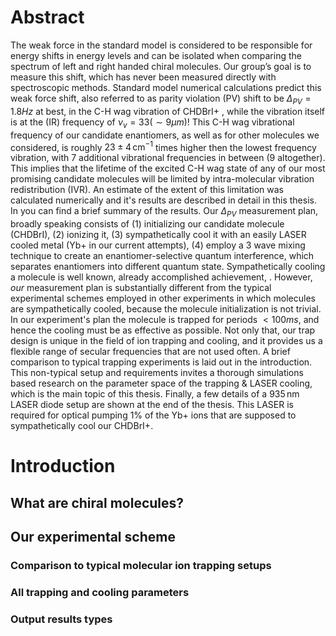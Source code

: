 # Abstract
The weak force in the standard model is considered to be responsible for energy shifts in energy levels and can be isolated when comparing the spectrum of left and right handed chiral molecules. Our group’s goal is to measure this shift, which has never been measured directly with spectroscopic methods.
Standard model numerical calculations predict this weak force shift, also referred to as parity violation (PV) shift to be $\Delta_{PV} = 1.8Hz$ at best, in the C-H wag vibration of CHDBrI+ <!-- Cite-->, while the vibration itself is at the (IR) frequency of $\nu_v = 33 (\sim 9 \mu m)$! This C-H wag vibrational frequency of our candidate enantiomers, as well as for other molecules we considered, is roughly $23\pm 4 \,\mathrm{cm^{-1}}$ times higher then the lowest frequency vibration, with 7 additional vibrational frequencies in between (9 altogether). This implies that the lifetime of the excited C-H wag state of any of our most promising candidate molecules will be limited by intra-molecular vibration redistribution (IVR). An estimate of the extent of this limitation was calculated numerically and it's results are described in detail in this thesis. In <!-- cite https://doi.org/10.1063/5.0163641--> you can find a brief summary of the results.
Our $\Delta_{PV}$ measurement plan, broadly speaking consists of (1) initializing our candidate molecule (CHDBrI), (2) ionizing it, (3) sympathetically cool it with an easily LASER cooled metal (Yb+ in our current attempts), (4) employ a 3 wave mixing technique to create an enantiomer-selective quantum interference, which separates enantiomers into different quantum state. <!-- Cite Itay's thesis, or our group's articles, an article about sympathetic cooling--> Sympathetically cooling a molecule is well known, already accomplished achievement, <!-- Cite a few examples -->. However, _our_ measurement plan is substantially different from the typical experimental schemes employed in other experiments in which molecules are sympathetically cooled, because the molecule initialization is not trivial. In our experiment's plan the molecule is trapped for periods $<100ms$, and hence the cooling must be as effective as possible. Not only that, our trap design is unique in the field of ion trapping and cooling, and it provides us a flexible range of secular frequencies that are not used often. A brief comparison to typical trapping experiments is laid out in the introduction. <!--hyperlink--> This non-typical setup and requirements invites a thorough simulations based research on the parameter space of the trapping & LASER cooling, which is the main topic of this thesis.
Finally, a few details of a $935\,\mathrm{nm}$ LASER diode setup are shown at the end of the thesis. This LASER is required for optical pumping 1% of the Yb+ ions that are supposed to sympathetically cool our CHDBrI+.
# Introduction
## What are chiral molecules?
<!-- Slightly copy from Itay Erez's thesis? Or simply cite it? -->
<!-- Explain in more detail about our candidates and from there talk about IVR -->
## Our experimental scheme
<!-- Explain about our the general scheme, or cite something? -->
<!-- Explain about our ion trap in details, especially details relevant to the velocity / kinetic energy resolution required and hence the maximal temperatures required.-->
### Comparison to typical molecular ion trapping setups
### All trapping and cooling parameters
<!-- Mention the challenge of initializing the system in a thermodynamic stable condition -->
### Output results types
<!-- What kind of scalar results from the measurements are of interest to us? -->
<!--stackedit_data:
eyJoaXN0b3J5IjpbLTk2NzQzNTY4MSwtMTU5ODIyMywxMTc3Nj
gxNzgsLTQ0NjMxNTU2NywxMTM2ODk3OTI3LDI0ODgzNTIyOSwt
NTUwMzI1NDEzLC0xMTI2MzM5OTk0LDEwMDU3ODY3NzgsLTEzND
cxMDcwNTcsLTYwNDA2MzAxLC0zNjg2NjA4ODcsLTEyNjEyMzAw
MzcsNTQxNTA1NDgwLDE3NjQ3NDU5MzksMTEzNjMzMDk0NCwtMT
k2MzE3ODA0LDc1ODA3NzY3NSwtMTg1NTIzMzk5MiwtMjA4ODc0
NjYxMl19
-->